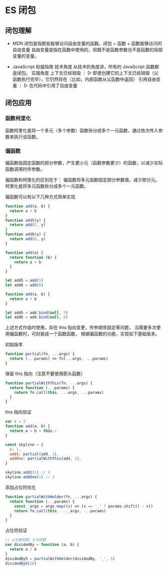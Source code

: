 # ES 闭包

## 闭包理解

- MDN
  闭包是指那些能够访问自由变量的函数。闭包 = 函数 + 函数能够访问的自由变量
  自由变量是指在函数中使用的，但既不是函数参数也不是函数的局部变量的变量。

- JavaScript 权威指南
  技术角度
  从技术的角度讲，所有的 JavaScript 函数都是闭包。
  实践角度
  上下文已经销毁
  ｜ ▷ 即使创建它的上下文已经销毁（父函数执行完毕），它仍然存在（比如，内部函数从父函数中返回）
  引用自由变量
  ｜ ▷ 在代码中引用了自由变量

## 闭包应用

### 函数柯里化

函数柯里化是将一个多元（多个参数）函数拆分成多个一元函数，通过依次传入参数来执行该函数。

### 偏函数

偏函数指固定函数的部分参数，产生更小元（函数参数更少）的函数，以减少实际函数调用时传参数。

偏函数和柯里化的区别在于：
偏函数将多元函数固定部分参数值，减少部分元。
柯里化是将多元函数拆分成多个一元函数。

偏函数可以有以下几种方式简单实现

```jsx
function add(a, b) {
  return a + b
}
function add5(y) {
  return add(5, y)
}
function add6(y) {
  return add(6, y)
}
```

```jsx
function add(a) {
  return function (b) {
    return a + b
  }
}

let add5 = add(5)
let add6 = add(6)
```

```jsx
function add(a, b) {
  return a + b
}

let add5 = add.bind(null, 5)
let add6 = add.bind(null, 6)
```

上述方式作临时使用，存在 this 指向变更，传参顺序固定等问题，
当需要多次使用偏函数时，可封装成一个函数函数，
根据偏函数的功能，实现如下基础版本。

初始版本

```jsx
function partial(fn, ...args) {
  return (...params) => fn(...args, ...params)
}
```

保留 this 指向（注意不要使用箭头函数）

```jsx
function partialWithThis(fn, ...args) {
  return function (...params) {
    return fn.call(this, ...args, ...params)
  }
}
```

this 指向验证

```jsx
var c = 2
function add(a, b) {
  return a + b + this.c
}

const skyline = {
  c: 1,
  add1: partial(add, 1),
  addOne: partialWithThis(add, 1),
}

skyline.add1(1) // 4
skyline.addOne(1) // 3
```

添加占位符优化

```jsx
function partialWithHolder(fn, ...args) {
  return function (...params) {
    const _args = args.map((v) => (v == '_' ? params.shift() : v))
    return fn.call(this, ..._args, ...params)
  }
}
```

占位符验证

```jsx
// a为被除数。b为除数
var dividedBy = function (a, b) {
  return a / b
}
dividedBy5 = partialWithHolder(dividedBy, '_', 5)
dividedBy5(20)
```
